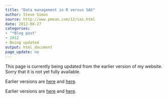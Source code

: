 ```yaml
---
title: "Data management in R versus SAS"
author: Steve Simon
source: http://www.pmean.com/12/sas.html
date: 2012-08-27
categories:
- "*Blog post"
- 2012
- Being updated
output: html_document
page_update: no
---
```


This page is currently being updated from the earlier version of my website. Sorry that it is not yet fully available.

<!---More--->

 
Earlier versions are [here][sim1] and [here][sim2].
 
[sim1]: http://www.pmean.com/12/sas.html
[sim2]: http://new.pmean.com/data-management-r-vs-sas/
 

Earlier versions are [here][sim1] and [here][sim2].
 
[sim1]: http://www.pmean.com/12/sas.html
[sim2]: http://new.pmean.com/data-management-r-vs-sas/
